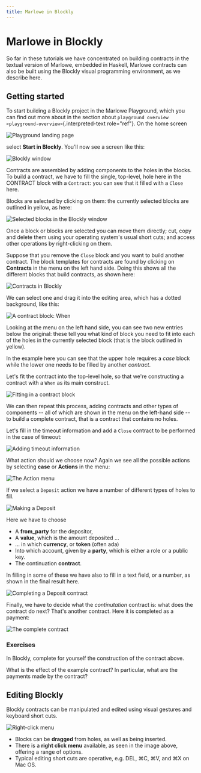 ```yaml
---
title: Marlowe in Blockly
---
```


# Marlowe in Blockly

So far in these tutorials we have concentrated on building contracts in
the textual version of Marlowe, embedded in Haskell, Marlowe contracts
can also be built using the Blockly visual programming environment, as
we describe here.

## Getting started

To start building a Blockly project in the Marlowe Playground, which you
can find out more about in the section about
`playground overview <playground-overview>`{.interpreted-text
role="ref"}. On the home screen

![Playground landing page](images/blocklyNew00.png)

select **Start in Blockly**. You\'ll now see a screen like this:

![Blockly window](images/blocklyNew01.png)

Contracts are assembled by adding components to the holes in the blocks.
To build a contract, we have to fill the single, top-level, hole here in
the CONTRACT block with a `Contract`: you can see that it filled with a
`Close` here.

Blocks are selected by clicking on them: the currently selected blocks
are outlined in yellow, as here:

![Selected blocks in the Blockly window](images/blocklyNew02.png)

Once a block or blocks are selected you can move them directly; cut,
copy and delete them using your operating system\'s usual short cuts;
and access other operations by right-clicking on them.

Suppose that you remove the `Close` block and you want to build another
contract. The block templates for contracts are found by clicking on
**Contracts** in the menu on the left hand side. Doing this shows all
the different blocks that build contracts, as shown here:

![Contracts in Blockly](images/blocklyNew03.png)

We can select one and drag it into the editing area, which has a dotted
background, like this:

![A contract block: When](images/blocklyNew04.png)

Looking at the menu on the left hand side, you can see two new entries
below the original: these tell you what kind of block you need to fit
into each of the holes in the currently selected block (that is the
block outlined in yellow).

In the example here you can see that the upper hole requires a *case*
block while the lower one needs to be filled by another *contract*.

Let\'s fit the contract into the top-level hole, so that we\'re
constructing a contract with a `When` as its main construct.

![Fitting in a contract block](images/blocklyNew05.png)

We can then repeat this process, adding contracts and other types of
components -- all of which are shown in the menu on the left-hand side
-- to build a complete contract, that is a contract that contains no
holes.

Let\'s fill in the timeout information and add a `Close` contract to be
performed in the case of timeout:

![Adding timeout information](images/blocklyNew06.png)

What action should we choose now? Again we see all the possible actions
by selecting **case** or **Actions** in the menu:

![The Action menu](images/blocklyNew07.png)

If we select a `Deposit` action we have a number of different types of
holes to fill.

![Making a Deposit](images/blocklyNew08.png)

Here we have to choose

-   A **from_party** for the depositor,
-   A **value**, which is the amount deposited ...
-   ... in which **currency**, or **token** (often ada)
-   Into which account, given by a **party**, which is either a role or
    a public key.
-   The continuation **contract**.

In filling in some of these we have also to fill in a text field, or a
number, as shown in the final result here.

![Completing a Deposit contract](images/blocklyNew09.png)

Finally, we have to decide what the *continutation* contract is: what
does the contract do next? That\'s another contract. Here it is
completed as a payment:

![The complete contract](images/blocklyNew10.png)

### Exercises

In Blockly, complete for yourself the construction of the contract
above.

What is the effect of the example contract? In particular, what are the
payments made by the contract?

## Editing Blockly

Blockly contracts can be manipulated and edited using visual gestures
and keyboard short cuts.

![Right-click menu](images/blocklyNew11.png)

-   Blocks can be **dragged** from holes, as well as being inserted.
-   There is a **right click menu** available, as seen in the image
    above, offering a range of options.
-   Typical editing short cuts are operative, e.g. DEL, ⌘C, ⌘V, and ⌘X
    on Mac OS.

